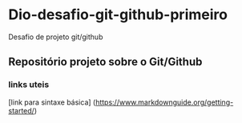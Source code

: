 # Dio-desafio-git-github-primeiro
Desafio de projeto git/github
## Repositório projeto sobre o Git/Github
### links uteis
[link para sintaxe básica] (https://www.markdownguide.org/getting-started/)
